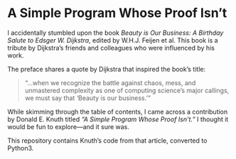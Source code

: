 # A Simple Program Whose Proof Isn’t

I accidentally stumbled upon the book *Beauty is Our Business: A Birthday Salute to Edsger W. Dijkstra*, edited by W.H.J. Feijen et al. This book is a tribute by Dijkstra’s friends and colleagues who were influenced by his work.

The preface shares a quote by Dijkstra that inspired the book’s title:

> “…when we recognize the battle against chaos, mess, and unmastered complexity as one of computing science’s major callings, we must say that ‘Beauty is our business.’”

While skimming through the table of contents, I came across a contribution by Donald E. Knuth titled *“A Simple Program Whose Proof Isn’t.”* I thought it would be fun to explore—and it sure was.

This repository contains Knuth’s code from that article, converted to Python3. 
